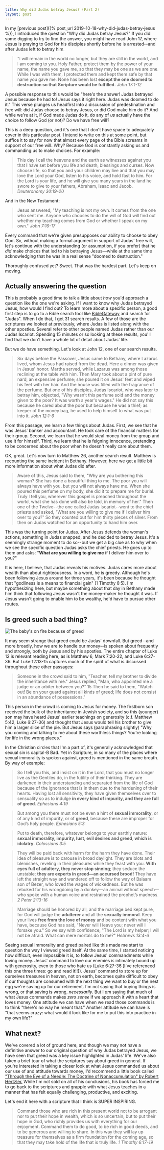 ```yaml
---
title: Why did Judas betray Jesus? (Part 2)
layout: post
---
```


In my [previous post]({% post_url 2019-10-18-why-did-judas-betray-jesus %}), I introduced the question "Why did Judas betray Jesus?" If you did some digging to try to find the answer, you might have read John 17, where Jesus is praying to God for his disciples shortly before he is arrested--and after Judas left to betray him. 

> "I will remain in the world no longer, but they are still in the world, and I am coming to you. Holy Father, protect them by the power of your name, the name you gave me, so that they may be one as we are one. While I was with them, I protected them and kept them safe by that name you gave me. None has been lost **except the one doomed to destruction so that Scripture would be fulfilled.** *John 17:1-12*

A possible response to this would be "here's the answer! Judas betrayed Jesus because he had to! Jesus says it right here. Judas was doomed to do it." This verse plunges us headfirst into a discussion of predestination and free will: did Judas choose to betray Jesus, or did God make him do it? And while we're at it, if God made Judas do it, do any of *us* actually have the choice to follow God (or not)? Do we have free will?

This is a deep question, and it's one that I don't have space to adequately cover in this particular post. I intend to write on this at some point, but suffice it to say for now that almost every page of the Bible screams in support of our free will. Why? Because God is constantly asking us and commanding us to make choices. For example:

> This day I call the heavens and the earth as witnesses against you that I have set before you life and death, blessings and curses. Now choose life, so that you and your children may live and that you may love the Lord your God, listen to his voice, and hold fast to him. For the Lord is your life, and he will give you many years in the land he swore to give to your fathers, Abraham, Isaac and Jacob. *Deuteronomy 30:19-20*

And in the New Testament:

> Jesus answered, "My teaching is not my own. It comes from the one who sent me. Anyone who chooses to do the will of God will find out whether my teaching comes from God or whether I speak on my own." *John 7:16-17*

Every command that we're given presupposes our ability to choose to obey God. So, without making a formal argument in support of Judas' free will, let's continue with the understanding (or assumption, if you prefer) that he *did* make choices that led to his betraying Jesus—while at the same time acknowledging that he was in a real sense "doomed to destruction."

Thoroughly confused yet? Sweet. That was the hardest part. Let's keep on moving.

## Actually answering the question

This is probably a good time to talk a little about *how* you'd approach a question like the one we're asking. If I want to know why Judas betrayed Jesus, how would I find out? To learn more about a specific person, a good first step is to go to a Bible search tool like [BibleGateway](https://www.biblegateway.com/) and search for "Judas". When I do that, I get 31 search results. A few of those are the scriptures we looked at previously, where Judas is listed along with the other apostles. Several refer to other people named Judas rather than our Judas Iscariot. Spending 15 minutes or so looking at these results, you'll find that we don't have a whole lot of detail about Judas' life. 

But we do have something. Let's look at John 12, one of our search results.

> Six days before the Passover, Jesus came to Bethany, where Lazarus lived, whom Jesus had raised from the dead. Here a dinner was given in Jesus' honor. Martha served, while Lazarus was among those reclining at the table with him. Then Mary took about a pint of pure nard, an expensive perfume; she poured it on Jesus' feet and wiped his feet with her hair. And the house was filled with the fragrance of the perfume. 
> But one of his disciples, Judas Iscariot, who was later to betray him, objected, "Why wasn’t this perfume sold and the money given to the poor? It was worth a year's wages." He did not say this because he cared about the poor but because he was a thief; as keeper of the money bag, he used to help himself to what was put into it. *John 12:1-6*

From this passage, we learn a few things about Judas. First, we see that he was Jesus' banker and accountant. He took care of the financial matters for their group. Second, we learn that he would steal money from the group and use it for himself. Third, we learn that he is feigning innocence, pretending to be concerned about the poor when he doesn't really care about them.

OK, great. Let's now turn to Matthew 26, another search result. Matthew is recounting the same incident in Bethany. However, here we get a little bit more information about what Judas did after.

> Aware of this, Jesus said to them, "Why are you bothering this woman? She has done a beautiful thing to me. The poor you will always have with you, but you will not always have me. When she poured this perfume on my body, she did it to prepare me for burial. Truly I tell you, wherever this gospel is preached throughout the world, what she has done will also be told, in memory of her."
> Then one of the Twelve--the one called Judas Iscariot--went to the chief priests and asked, "What are you willing to give me if I deliver him over to you?" So they counted out for him thirty pieces of silver. From then on Judas watched for an opportunity to hand him over.

This was the turning point for Judas. After Jesus defends the woman's actions, something in Judas snapped, and he decided to betray Jesus. It's a seemingly strange moment to do so--but we get a big clue as to why when we see the specific question Judas asks the chief priests. He goes up to them and asks: "**What are you willing to give me** if I deliver him over to you?"

It is here, I believe, that Judas reveals his motives. Judas cares more about wealth than about righteousness. In a word, he is greedy. Although he's been following Jesus around for three years, it's been because he thought that "godliness is a means to financial gain" (1 Timothy 6:5). I'm hypothesizing here, but maybe something about that day in Bethany made him think that following Jesus wasn't the money-maker he thought it was. If Jesus wasn't going to enable him to be wealthy, he'd have to pursue other routes.

## Is greed such a bad thing?

![The baby's on fire because of greed](/files/more-jewelery.gif)

It may seem strange that greed could be Judas' downfall. But greed--and more broadly, how we are to handle our money--is spoken about frequently and strongly, both by Jesus and by his apostles. The entire chapter of Luke 12 is relevant reading here, as is Matthew 6, Mark 7:20-22, and Luke 6:27-36. But Luke 12:13-15 captures much of the spirit of what is discussed throughout these other passages:

> Someone in the crowd said to him, "Teacher, tell my brother to divide the inheritance with me." Jesus replied, "Man, who appointed me a judge or an arbiter between you?” 15 Then he said to them, "Watch out! Be on your guard against all kinds of greed; life does not consist in an abundance of possessions."

This person in the crowd is coming to Jesus for money. The firstborn son received the bulk of the inheritance in Jewish society, and so this (younger) son may have heard Jesus' earlier teachings on generosity (c.f. Matthew 5:42, Luke 6:27-36) and thought that Jesus would tell his brother to give him a larger slice of the pie. But Jesus says (paraphrasing slightly) "Why you coming and talking to me about these worthless things? You're looking for life in the wrong places." 

In the Christian circles that I'm a part of, it's generally acknowledged that sexual sin is capital-B Bad. Yet in Scripture, in so many of the places where sexual immorality is spoken against, greed is mentioned in the same breath. By way of example:

> So I tell you this, and insist on it in the Lord, that you must no longer live as the Gentiles do, in the futility of their thinking. They are darkened in their understanding and separated from the life of God because of the ignorance that is in them due to the hardening of their hearts. Having lost all sensitivity, they have given themselves over to sensuality so as to indulge **in every kind of impurity, and they are full of greed**. *Ephesians 4:19*

> But among you there must not be even a hint of **sexual immorality**, or of any kind of impurity, or of **greed**, because these are improper for God’s holy people. *Ephesians 5:3*

> Put to death, therefore, whatever belongs to your earthly nature: **sexual immorality, impurity, lust, evil desires and greed, which is idolatry**. *Colossians 3:5*

> They will be paid back with harm for the harm they have done. Their idea of pleasure is to carouse in broad daylight. They are blots and blemishes, reveling in their pleasures while they feast with you. **With eyes full of adultery, they never stop sinning**; they seduce the unstable; **they are experts in greed—an accursed brood!** They have left the straight way and wandered off to follow the way of Balaam son of Bezer, who loved the wages of wickedness. But he was rebuked for his wrongdoing by a donkey—an animal without speech—who spoke with a human voice and restrained the prophet’s madness. *2 Peter 2:13-16*

> Marriage should be honored by all, and the marriage bed kept pure, for God will judge the **adulterer** and all the **sexually immoral**. Keep your lives **free from the love of money** and be content with what you have, because God has said, "Never will I leave you; never will I forsake you." So we say with confidence, "The Lord is my helper; I will not be afraid. What can mere mortals do to me?" *Hebrews 13:4-6*

Seeing sexual immorality and greed paired like this made me start to question the way I viewed greed itself. At the same time, I started noticing how difficult, even impossible it is, to follow Jesus' commandments while loving money. Jesus' command to love our enemies is intimately bound up with generosity, even to those who hate us (Luke 6:27-36 [I've referenced this one three times: go and read it!!]). Jesus' command to store up for ourselves treasures in heaven, not on earth, becomes quite difficult to obey if our thoughts are consumed with the next thing we want to buy or the nest egg we're saving up for our retirement. I'm not saying that buying things is wrong, or that saving is wrong, *necessarily*. But I *am* saying that much of what Jesus commands makes *zero sense* if we approach it with a heart that loves money. One attitude we can have when we read those commands is to think "there's no way he meant that." Another attitude we can have is "that seems crazy: what would it look like for me to put this into practice in my own life?"

## What next?

We've covered a lot of ground here, and though we may not have a definitive answer to our original question of why Judas betrayed Jesus, we have seen that greed was a key issue highlighted in Judas' life. We've also taken a brief tour of what the scriptures say about greed in general. If you're interested in taking a closer look at what Jesus commanded us about our use of and attitude towards money, I'd recommend a little book called ["Through the Eye of a Needle: The Doctrine of Nonaccumulation" by Robert Hertzler.](https://www.amazon.com/Through-Eye-Needle-Doctrine-Nonaccumulation/dp/0924722207) While I'm not sold on all of his conclusions, his book has forced me to go back to the scriptures and grapple with what Jesus teaches in a manner that has felt equally challenging, productive, and exciting.

Let's end it here with a scripture that I think is SUPER INSPIRING.

> Command those who are rich in this present world not to be arrogant nor to put their hope in wealth, which is so uncertain, but to put their hope in God, who richly provides us with everything for our enjoyment. Command them to do good, to be rich in good deeds, and to be generous and willing to share. In this way they will lay up treasure for themselves as a firm foundation for the coming age, so that they may take hold of the life that is truly life. *1 Timothy 6:17-19*